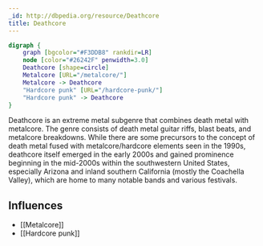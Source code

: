 ```yaml
---
_id: http://dbpedia.org/resource/Deathcore
title: Deathcore
---
```


```dot
digraph {
	graph [bgcolor="#F3DDB8" rankdir=LR]
	node [color="#26242F" penwidth=3.0]
	Deathcore [shape=circle]
	Metalcore [URL="/metalcore/"]
	Metalcore -> Deathcore
	"Hardcore punk" [URL="/hardcore-punk/"]
	"Hardcore punk" -> Deathcore
}
```

Deathcore is an extreme metal subgenre that combines death metal with metalcore. The genre consists of death metal guitar riffs, blast beats, and metalcore breakdowns. While there are some precursors to the concept of death metal fused with metalcore/hardcore elements seen in the 1990s, deathcore itself emerged in the early 2000s and gained prominence beginning in the mid-2000s within the southwestern United States, especially Arizona and inland southern California (mostly the Coachella Valley), which are home to many notable bands and various festivals.

## Influences
- [[Metalcore]]
- [[Hardcore punk]]
